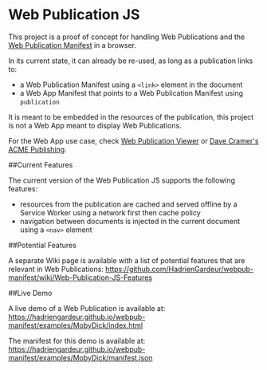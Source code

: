 # Web Publication JS

This project is a proof of concept for handling Web Publications and the [Web Publication Manifest](https://github.com/HadrienGardeur/webpub-manifest) in a browser.

In its current state, it can already be re-used, as long as a publication links to:

- a Web Publication Manifest using a `<link>` element in the document
- a Web App Manifest that points to a Web Publication Manifest using `publication`

It is meant to be embedded in the resources of the publication, this project is not a Web App meant to display Web Publications. 

For the Web App use case, check [Web Publication Viewer](https://github.com/HadrienGardeur/webpub-viewer) or [Dave Cramer's ACME Publishing](https://github.com/dauwhe/epub-zero/tree/gh-pages/acme-publishing).

##Current Features

The current version of the Web Publication JS supports the following features:

- resources from the publication are cached and served offline by a Service Worker using a network first then cache policy
- navigation between documents is injected in the current document using a `<nav>` element

##Potential Features

A separate Wiki page is available with a list of potential features that are relevant in Web Publications: https://github.com/HadrienGardeur/webpub-manifest/wiki/Web-Publication-JS-Features

##Live Demo

A live demo of a Web Publication is available at: https://hadriengardeur.github.io/webpub-manifest/examples/MobyDick/index.html

The manifest for this demo is available at: https://hadriengardeur.github.io/webpub-manifest/examples/MobyDick/manifest.json
